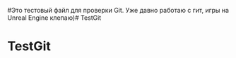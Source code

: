 #Это тестовый файл для проверки Git.
Уже давно работаю с гит, игры на Unreal Engine клепаю)# TestGit
# TestGit
